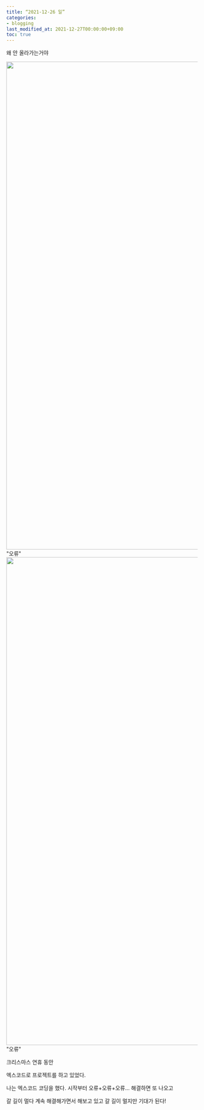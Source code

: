 ```yaml
---
title: “2021-12-26 일”
categories:
- blogging
last_modified_at: 2021-12-27T00:00:00+09:00
toc: true
---
```

왜 안 올라가는거야

<img width="1280" src="https://user-images.githubusercontent.com/94824295/147412985-c1f68674-8fe2-4cba-8ae6-36e89ecc456d.png">
"오류"
<img width="1280" src="https://user-images.githubusercontent.com/94824295/147412990-e55e15d4-de61-4f3f-8da6-a5f472661c03.png">
"오류"

크리스마스 연휴 동안

엑스코드로 프로젝트를 하고 있었다.

나는 엑스코드 코딩을 했다.
시작부터 오류+오류+오류... 해결하면 또 나오고

갈 길이 멀다
계속 해결해가면서 해보고 있고 갈 길이 멀지만 기대가 된다!
